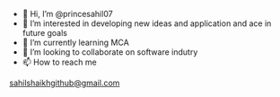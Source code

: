 - 👋 Hi, I’m @princesahil07
- 👀 I’m interested in developing new ideas and application and ace in future goals
- 🌱 I’m currently learning MCA 
- 💞️ I’m looking to collaborate on software indutry 
- 📫 How to reach me 

<!---
princesahil07/princesahil07 is a ✨ special ✨ repository because its `README.md` (this file) appears on your GitHub profile.
You can click the Preview link to take a look at your changes.
--->

sahilshaikhgithub@gmail.com
